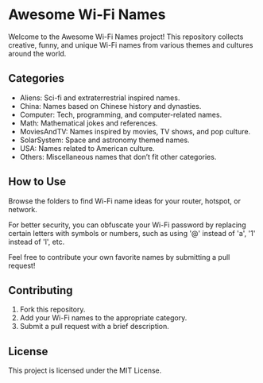 # Awesome Wi-Fi Names

Welcome to the Awesome Wi-Fi Names project!
This repository collects creative, funny, and unique Wi-Fi names from various themes and cultures around the world.

## Categories

- Aliens: Sci-fi and extraterrestrial inspired names.
- China: Names based on Chinese history and dynasties.
- Computer: Tech, programming, and computer-related names.
- Math: Mathematical jokes and references.
- MoviesAndTV: Names inspired by movies, TV shows, and pop culture.
- SolarSystem: Space and astronomy themed names.
- USA: Names related to American culture.
- Others: Miscellaneous names that don’t fit other categories.

## How to Use

Browse the folders to find Wi-Fi name ideas for your router, hotspot, or network.

For better security, you can obfuscate your Wi-Fi password by replacing certain letters with symbols or numbers, such as using '@' instead of 'a', '1' instead of 'l', etc.

Feel free to contribute your own favorite names by submitting a pull request!

## Contributing

1. Fork this repository.
2. Add your Wi-Fi names to the appropriate category.
3. Submit a pull request with a brief description.

## License

This project is licensed under the MIT License.
